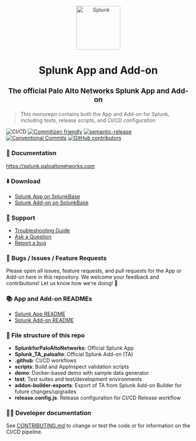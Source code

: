 <p align="center" style="color: #343a40">
  <img src=".github/splunk-logo.png" alt="Splunk" height="120">
  <h1 align="center">Splunk App and Add-on</h1>
</p>
<h3 align="center" style="font-size: 1.2rem;">The official Palo Alto Networks Splunk App and Add-on</h3>

>This monorepo contains both the App and Add-on for Splunk, including tests, release scripts, and CI/CD configuration


![CI/CD](https://github.com/PaloAltoNetworks/SplunkforPaloAltoNetworks/workflows/CI/CD/badge.svg?branch=master)
[![Commitizen friendly](https://img.shields.io/badge/commitizen-friendly-brightgreen.svg)](http://commitizen.github.io/cz-cli/)
[![semantic-release](https://img.shields.io/badge/%20%20%F0%9F%93%A6%F0%9F%9A%80-semantic--release-e10079.svg)](https://github.com/semantic-release/semantic-release)
[![Conventional Commits](https://img.shields.io/badge/Conventional%20Commits-1.0.0-yellow.svg)](https://conventionalcommits.org/)
[![GitHub
contributors](https://img.shields.io/github/contributors/PaloAltoNetworks/SplunkforPaloAltoNetworks)](https://github.com/PaloAltoNetworks/SplunkforPaloAltoNetworks/graphs/contributors/)

### 📖 Documentation

https://splunk.paloaltonetworks.com

### ⬇️ Download

- [Splunk App on SplunkBase](https://splunkbase.splunk.com/app/491)
- [Splunk Add-on on SplunkBase](https://splunkbase.splunk.com/app/2757)

### 💬 Support

- [Troubleshooting Guide](https://splunk.paloaltonetworks.com/troubleshoot.html)
- [Ask a Question](https://answers.splunk.com/answers/ask.html?appid=491)
- [Report a bug](https://github.com/PaloAltoNetworks/SplunkforPaloAltoNetworks/issues)

### 🐛 Bugs / Issues / Feature Requests

Please open all issues, feature requests, and pull requests for the App or
Add-on here in this repository. We welcome your feedback and contributions! Let
us know how we're doing! 🙏

### 📚 App and Add-on READMEs

- [Splunk App README](SplunkforPaloAltoNetworks)
- [Splunk Add-on README](Splunk_TA_paloalto)

### 📂 File structure of this repo

- **SplunkforPaloAltoNetworks**: Official Splunk App
- **Splunk_TA_paloalto**: Official Splunk Add-on (TA)
- **.github**: CI/CD workflows
- **scripts**: Build and AppInspect validation scripts
- **demo**: Docker-based demo with sample data generator
- **test**: Test suites and test/development environments
- **addon-builder-exports**: Export of TA from Splunk Add-on Builder for future changes/upgrades
- **release.config.js**: Release configuration for CI/CD Release workflow

### 👩‍💻 Developer documentation

See [CONTRIBUTING.md](CONTRIBUTING.md) to change or test the code or for
information on the CI/CD pipeline.
